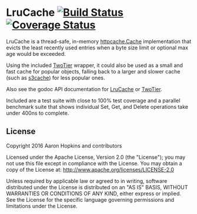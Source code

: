 LruCache [![Build Status](https://travis-ci.org/die-net/lrucache.svg?branch=master)](https://travis-ci.org/die-net/lrucache) [![Coverage Status](https://coveralls.io/repos/github/die-net/lrucache/badge.svg?branch=master)](https://coveralls.io/github/die-net/lrucache?branch=master)
========

LruCache is a thread-safe, in-memory [httpcache.Cache](https://github.com/gregjones/httpcache) implementation that evicts the least recently used entries when a byte size limit or optional max age would be exceeded.

Using the included [TwoTier](https://github.com/die-net/lrucache/tree/master/twotier) wrapper, it could also be used as a small and fast cache for popular objects, falling back to a larger and slower cache (such as [s3cache](https://github.com/sourcegraph/s3cache)) for less popular ones.

Also see the godoc API documentation for [LruCache](https://godoc.org/github.com/die-net/lrucache) or [TwoTier](https://godoc.org/github.com/die-net/lrucache/twotier).

Included are a test suite with close to 100% test coverage and a parallel benchmark suite that shows individual Set, Get, and Delete operations take under 400ns to complete.

License
-------

Copyright 2016 Aaron Hopkins and contributors

Licensed under the Apache License, Version 2.0 (the "License"); you may not use this file except in compliance with the License. You may obtain a copy of the License at: http://www.apache.org/licenses/LICENSE-2.0

Unless required by applicable law or agreed to in writing, software distributed under the License is distributed on an "AS IS" BASIS, WITHOUT WARRANTIES OR CONDITIONS OF ANY KIND, either express or implied. See the License for the specific language governing permissions and limitations under the License.
